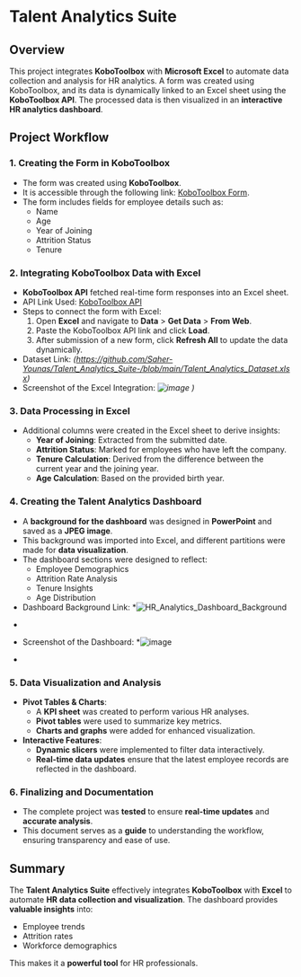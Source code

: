 # Talent Analytics Suite

## Overview
This project integrates **KoboToolbox** with **Microsoft Excel** to automate data collection and analysis for HR analytics. A form was created using KoboToolbox, and its data is dynamically linked to an Excel sheet using the **KoboToolbox API**. The processed data is then visualized in an **interactive HR analytics dashboard**.

## Project Workflow

### 1. Creating the Form in KoboToolbox
- The form was created using **KoboToolbox**.
- It is accessible through the following link: [KoboToolbox Form](https://ee.kobotoolbox.org/x/mja2VvRg).
- The form includes fields for employee details such as:
  - Name
  - Age
  - Year of Joining
  - Attrition Status
  - Tenure

### 2. Integrating KoboToolbox Data with Excel
- **KoboToolbox API** fetched real-time form responses into an Excel sheet.
- API Link Used: [KoboToolbox API](https://kf.kobotoolbox.org/api/v2/assets/)
- Steps to connect the form with Excel:
  1. Open **Excel** and navigate to **Data** > **Get Data** > **From Web**.
  2. Paste the KoboToolbox API link and click **Load**.
  3. After submission of a new form, click **Refresh All** to update the data dynamically.
- Dataset Link: *(https://github.com/Saher-Younas/Talent_Analytics_Suite-/blob/main/Talent_Analytics_Dataset.xlsx)*
- Screenshot of the Excel Integration: *![image](https://github.com/user-attachments/assets/8a844e4a-0118-461d-81e3-67d224034a06)
)*

### 3. Data Processing in Excel
- Additional columns were created in the Excel sheet to derive insights:
  - **Year of Joining**: Extracted from the submitted date.
  - **Attrition Status**: Marked for employees who have left the company.
  - **Tenure Calculation**: Derived from the difference between the current year and the joining year.
  - **Age Calculation**: Based on the provided birth year.


### 4. Creating the Talent Analytics Dashboard
- A **background for the dashboard** was designed in **PowerPoint** and saved as a **JPEG image**.
- This background was imported into Excel, and different partitions were made for **data visualization**.
- The dashboard sections were designed to reflect:
  - Employee Demographics
  - Attrition Rate Analysis
  - Tenure Insights
  - Age Distribution
- Dashboard Background Link: *![HR_Analytics_Dashboard_Background](https://github.com/user-attachments/assets/f60c58e1-1bdd-4f90-8088-9f975f547757)
*
- Screenshot of the Dashboard: *![image](https://github.com/user-attachments/assets/7f572665-0e2e-4432-9d5a-cde81b855058)
*
### 5. Data Visualization and Analysis
- **Pivot Tables & Charts**:
  - A **KPI sheet** was created to perform various HR analyses.
  - **Pivot tables** were used to summarize key metrics.
  - **Charts and graphs** were added for enhanced visualization.
- **Interactive Features**:
  - **Dynamic slicers** were implemented to filter data interactively.
  - **Real-time data updates** ensure that the latest employee records are reflected in the dashboard.

### 6. Finalizing and Documentation
- The complete project was **tested** to ensure **real-time updates** and **accurate analysis**.
- This document serves as a **guide** to understanding the workflow, ensuring transparency and ease of use.

## Summary
The **Talent Analytics Suite** effectively integrates **KoboToolbox** with **Excel** to automate **HR data collection and visualization**. The dashboard provides **valuable insights** into:
- Employee trends  
- Attrition rates  
- Workforce demographics  

This makes it a **powerful tool** for HR professionals.

